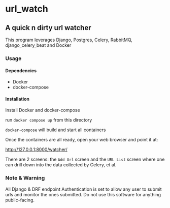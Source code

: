 # url_watch

## A quick n dirty url watcher

This program leverages Django, Postgres, Celery, RabbitMQ, django_celery_beat and Docker

### Usage

#### Dependencies

* Docker
* docker-compose

#### Installation

Install Docker and docker-compose

run `docker compose up` from this directory

`docker-compose` will build and start all containers

Once the containers are all ready, open your web browser and point it at:

http://127.0.0.1:8000/watcher/

There are 2 screens: the `Add Url` screen and the `URL List` screen where one can drill down into the data collected by Celery, et al.

### Note & Warning

All Django & DRF endpoint Authentication is set to allow any user to submit urls and monitor the ones submitted. Do not use this software for anything public-facing.